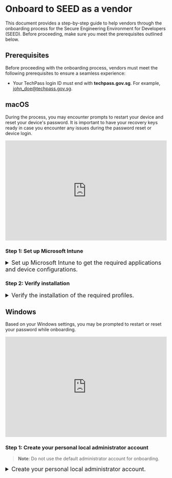 # Onboard to SEED as a vendor

This document provides a step-by-step guide to help vendors through the onboarding process for the Secure Engineering Environment for Developers (SEED). Before proceeding, make sure you meet the prerequisites outlined below.

## Prerequisites

Before proceeding with the onboarding process, vendors must meet the following prerequisites to ensure a seamless experience:

- Your TechPass login ID must end with **techpass.gov.sg**. For example, john_doe@techpass.gov.sg.


## macOS

During the process, you may encounter prompts to restart your device and reset your device's password. It is important to have your recovery keys ready in case you encounter any issues during the password reset or device login.


<div style="position:relative;padding-bottom:56.25%;padding-top:30px;height:0;overflow:hidden;">
<iframe style="position:absolute;top:0;left:0;width:100%;height:100%;" src="https://www.youtube.com/embed/ytu6oOP6TYA" title="YouTube video player" frameborder="0" allow="accelerometer; autoplay; clipboard-write; encrypted-media; gyroscope; picture-in-picture; web-share" allowfullscreen="true"></iframe>
</div>

### Step 1: Set up Microsoft Intune

<details>
  <summary style="font-size:18px">Set up Microsoft Intune to get the required applications and device configurations.</summary><br>

  1. Go to [Microsoft Intune documentation](https://learn.microsoft.com/en-us/mem/intune/user-help/enroll-your-device-in-intune-macos-cp) and follow the instructions on this page to complete the following:

   a. Download and install Company Portal.

   b. Enroll your Mac device. 

   
  2. Ensure that your device is connected to the Internet so that Intune is able to install the required SEED components and configurations. 
  3. Within the next two hours, check your inbox (organisational email address) to see if you have received the successfully onboarded email.
  4. If you do not receive this email after two hours, [raise a service request](https://go.gov.sg/seed-techpass-support). 

</details>

### Step 2: Verify installation

<details>
  <summary style="font-size:18px">Verify the installation of the required profiles.</summary><br>

1. Go to the **Apple menu** > **System Settings** > **Privacy and Security**.
2. Select **Profiles** on the right pane. You should be able to see the following profiles.

 <ul style="list-style-type: disc; margin-left: -3px;">
  <li>Credential Profile</span></li>
  <li>Custom Preferences Profile - com.cloudflaare.warp</span></li>
  <li>Custom Preferences Profile - com.microsoft.wdav</li>
  <li>GCC2 ATP Full Disk Access</li>
  <li>GCC2 ATP Kernel Extensions - Custom</li>
  <li>GCC2 ATP Network Filter</li>
  <li>GCC2 ATP Notifications</li>
  <li>GCC2 ATP Onboarding</li>
  <li>Intune MDM Agent SCEP Profile</li>
  <li>Management Profile</li>
  <li>Passcode Profile</li>
  <li>Privacy Preferences Policy Profile</li>
  <li>System Extension Profile</li>
  </ul>

  >**Note**: You may receive a desktop notification that your device has been renamed according to convention, and that a timed restart will occur in 5 minutes. This is completely expected, and you should save any existing work to prevent data loss. Alternatively, you can also opt to manually restart your device, after receiving the desktop notification, to speed up the process. As the naming convention is required for administrative purposes, please refrain from renaming your device thereafter.

</details>


## Windows

Based on your Windows settings, you may be prompted to restart or reset your password while onboarding.

<div style="position:relative;padding-bottom:56.25%;padding-top:30px;height:0;overflow:hidden;">
<iframe style="position:absolute;top:0;left:0;width:100%;height:100%;" src="https://www.youtube.com/embed/PAyKoRZ7WSk" title="YouTube video player" frameborder="0" allow="accelerometer; autoplay; clipboard-write; encrypted-media; gyroscope; picture-in-picture; web-share" allowfullscreen="true"></iframe>
</div>

### Step 1: Create your personal local administrator account

> **Note**: Do not use the default administrator account for onboarding.

<details>
  <summary style="font-size:18px">Create your personal local administrator account.</summary><br>

1. Search for **Computer Management**.
2. Navigate to **Local Users and Groups**, and click on **Users**.
3. Click **New User**.
4. Fill in **User Name**, **Password**, and **Confirm Password**. Ensure that **User must change password at next logon** is unchecked. Once done, click **Create**.
5. Double-click on the user you created and add the user as a member of the **Administrators** group.


---

### Step 2: Set up Microsoft Intune

<details>
  <summary style="font-size:18px">Set up Microsoft Intune to get the required applications and device configurations.</summary><br>

1. Click the **Start** icon on the taskbar.
2. Go to **Settings** > **Accounts** > **Access work or school**, and click **Connect** to add your TechPass account.

   ![access-work-or-school](../images/onboarding-instructions-for-windows/access-work-or-school.png)

3. Approve your TechPass login using the authenticator app used to set up TechPass MFA.

   ![techpass-sign-in](../images/onboarding-instructions-for-windows/techpass-sign-in.png)

   Your account is added and listed as a connection. This account has **Info** and **Disconnect** options as shown below.

   ![info-disconnect](../images/onboarding-instructions-for-windows/info-disconnect.png)

4. Select the **Info** option and verify that a similar result to the following is displayed. You will see **TechPass** instead of **SG Govt M365**.

   ![managed-by-tp](../images/onboarding-instructions-for-windows/managed-by-tp.png)

</details>

---

### Step 3: Verify installation

<details>
  <summary style="font-size:18px">Verify the installation.</summary><br>

1. Go to the Internet device onboarded to SEED, open **Settings** > **Apps** > **Apps & features**.
2. Ensure that **Cloudflare WARP** and **Tanium** are listed.

   ![cloudflare](../images/onboarding-instructions-for-windows/cloudflare.png)

   ![tanium](../images/onboarding-instructions-for-windows/tanium.png)
  
   You will receive a desktop notification that your device will be renamed according to our standard convention, followed by an automatic restart in 5 minutes. Please save your work to avoid data loss. You can also manually restart your device after the notification for a quicker update. Keep in mind that this naming convention is necessary for administrative purposes, so avoid renaming your device afterward.

</details>

